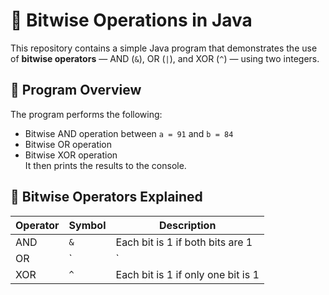 # 🔢 Bitwise Operations in Java

This repository contains a simple Java program that demonstrates the use of **bitwise operators** — AND (`&`), OR (`|`), and XOR (`^`) — using two integers.

## 📄 Program Overview

The program performs the following:

- Bitwise AND operation between `a = 91` and `b = 84`
- Bitwise OR operation
- Bitwise XOR operation  
It then prints the results to the console.

## 🧠 Bitwise Operators Explained

| Operator | Symbol | Description                               |
|----------|--------|-------------------------------------------|
| AND      | `&`    | Each bit is 1 if both bits are 1          |
| OR       | `|`    | Each bit is 1 if at least one bit is 1    |
| XOR      | `^`    | Each bit is 1 if only one bit is 1        |


